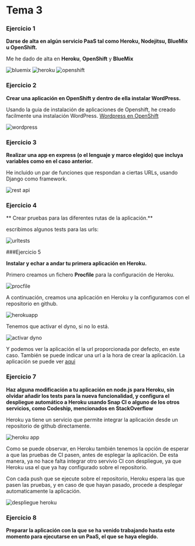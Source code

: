# Tema 3

### Ejercicio 1

**Darse de alta en algún servicio PaaS tal como Heroku, Nodejitsu, BlueMix u OpenShift.**

Me he dado de alta en **Heroku**, **OpenShift** y **BlueMix**

![bluemix](https://www.dropbox.com/s/z3r5qp7urdggchu/bluemixprofile.png?dl=1)
![heroku](https://www.dropbox.com/s/ri2b7us6zt2v85s/herokuprofile.png?dl=1)
![openshift](https://www.dropbox.com/s/70j4irdjlnyrqj0/opeshiftprofile.png?dl=1)

### Ejercicio 2

**Crear una aplicación en OpenShift y dentro de ella instalar WordPress.**

Usando la guia de instalación de aplicaciones de Openshift, he creado facilmente una instalación WordPress. [Wordpress en OpenShift](http://wordpress-paasforiv.rhcloud.com/)

![wordpress](https://www.dropbox.com/s/wgy2i84akvvqg83/wordpressopenshift.png?dl=1)


### Ejercicio 3

**Realizar una app en express (o el lenguaje y marco elegido) que incluya variables como en el caso anterior.**

He incluido un par de funciones que respondan a ciertas URLs, usando Django como framework.

![rest api](https://www.dropbox.com/s/lxdry4vahskcf9s/REST.png?dl=1)

### Ejercicio 4

** Crear pruebas para las diferentes rutas de la aplicación.**

escribimos algunos tests para las urls:

![urltests](https://www.dropbox.com/s/4z8ef4y1ehvsryo/pruebas%20vista.png?dl=1)

###Ejercicio 5

**Instalar y echar a andar tu primera aplicación en Heroku.**

Primero creamos un fichero **Procfile** para la configuración de Heroku.

![procfile](https://www.dropbox.com/s/yvr0ww4bmarwu24/procfile.png?dl=1)

A continuación, creamos una aplicación en Heroku y la configuramos con el repositorio en github.

![herokuapp](https://www.dropbox.com/s/5xt9qujy83xjcvi/herokuapp.png?dl=1)

Tenemos que activar el dyno, si no lo está.

![activar dyno](https://www.dropbox.com/s/n7t4kpryj6xw597/activar%20dyno.png?dl=1)

Y podemos ver la aplicación el la url proporcionada por defecto, en este caso. También se puede indicar una url a la hora de crear la aplicación. La aplicación se puede ver [aqui](http://arcane-springs-3380.herokuapp.com)

### Ejercicio 7

**Haz alguna modificación a tu aplicación en node.js para Heroku, sin olvidar añadir los tests para la nueva funcionalidad, y configura el despliegue automático a Heroku usando Snap CI o alguno de los otros servicios, como Codeship, mencionados en StackOverflow**

Heroku ya tiene un servicio que permite integrar la aplicación desde un repositorio de github directamente.

![heroku app](https://www.dropbox.com/s/5xt9qujy83xjcvi/herokuapp.png?dl=1)

Como se puede observar, en Heroku también tenemos la opción de esperar a que las pruebas de CI pasen, antes de esplegar la aplicación. De esta manera, ya no hace falta integrar otro servivio CI con despliegue, ya que Heroku usa el que ya hay configurado sobre el repositorio.

Con cada push que se ejecute sobre el repositorio, Heroku espera las que pasen las pruebas, y en caso de que hayan pasado, procede a desplegar automaticamente la aplicación.

![despliegue heroku](https://www.dropbox.com/s/jkhqevg2isplnwa/heroku%20log.png?dl=1)

### Ejercicio 8

**Preparar la aplicación con la que se ha venido trabajando hasta este momento para ejecutarse en un PaaS, el que se haya elegido.**











